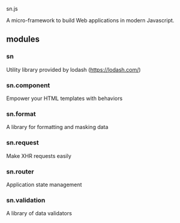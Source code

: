sn.js

A micro-framework to build Web applications in modern Javascript.

## modules

### sn

Utility library provided by lodash (https://lodash.com/)

### sn.component

Empower your HTML templates with behaviors

### sn.format

A library for formatting and masking data

### sn.request

Make XHR requests easily

### sn.router

Application state management

### sn.validation

A library of data validators
